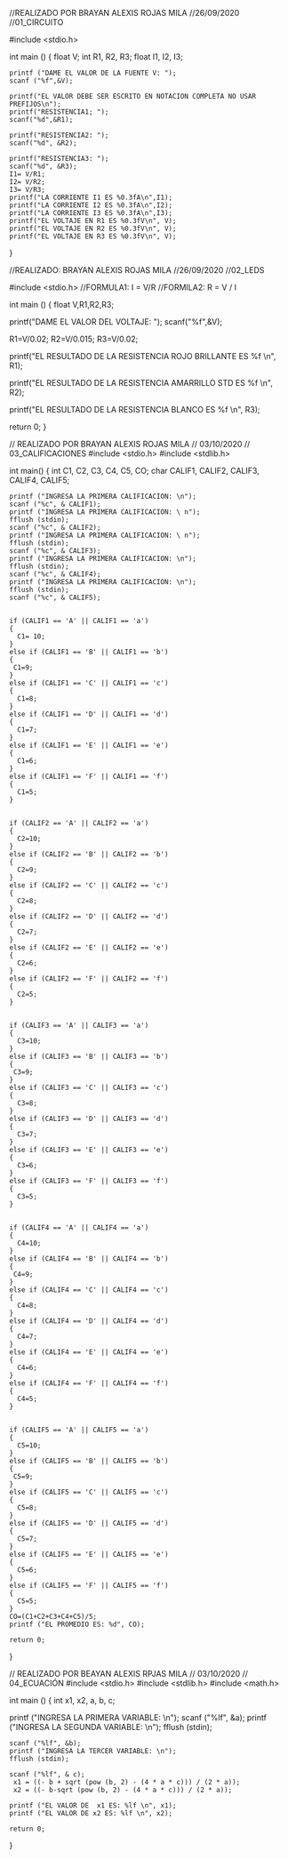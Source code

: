 //REALIZADO POR BRAYAN ALEXIS ROJAS MILA
//26/09/2020
//01_CIRCUITO

#include <stdio.h>

int main ()
{
    float V;
    int R1, R2, R3;
    float I1, I2, I3;

    printf ("DAME EL VALOR DE LA FUENTE V: ");
    scanf ("%f",&V);

    printf("EL VALOR DEBE SER ESCRITO EN NOTACION COMPLETA NO USAR PREFIJOS\n");
    printf("RESISTENCIA1; ");
    scanf("%d",&R1);

    printf("RESISTENCIA2: ");
    scanf("%d", &R2);

    printf("RESISTENCIA3: ");
    scanf("%d", &R3);
    I1= V/R1;
    I2= V/R2;
    I3= V/R3;
    printf("LA CORRIENTE I1 ES %0.3fA\n",I1);
    printf("LA CORRIENTE I2 ES %0.3fA\n",I2);
    printf("LA CORRIENTE I3 ES %0.3fA\n",I3);
    printf("EL VOLTAJE EN R1 ES %0.3fV\n", V);
    printf("EL VOLTAJE EN R2 ES %0.3fV\n", V);
    printf("EL VOLTAJE EN R3 ES %0.3fV\n", V);
}




//REALIZADO: BRAYAN ALEXIS ROJAS MILA 
//26/09/2020 
//02_LEDS 

#include <stdio.h>
//FORMULA1: I = V/R //FORMILA2: R = V / I

int main () { float V,R1,R2,R3;

printf("DAME EL VALOR DEL VOLTAJE: ");
scanf("%f",&V);

R1=V/0.02;
R2=V/0.015;
R3=V/0.02;

printf("EL RESULTADO DE LA RESISTENCIA ROJO BRILLANTE ES %f \n", R1);

printf("EL RESULTADO DE LA RESISTENCIA AMARRILLO STD ES %f \n", R2);

printf("EL RESULTADO DE LA RESISTENCIA BLANCO ES %f \n", R3);

return 0;
}




// REALIZADO POR BRAYAN ALEXIS ROJAS MILA
// 03/10/2020
// 03_CALIFICACIONES
#include <stdio.h>
#include <stdlib.h>

int main()
{
    int C1, C2, C3, C4, C5, CO;
    char CALIF1, CALIF2, CALIF3, CALIF4, CALIF5;

    printf ("INGRESA LA PRIMERA CALIFICACION: \n");
    scanf ("%c", & CALIF1);
    printf ("INGRESA LA PRIMERA CALIFICACION: \ n");
    fflush (stdin);
    scanf ("%c", & CALIF2);
    printf ("INGRESA LA PRIMERA CALIFICACION: \ n");
    fflush (stdin);
    scanf ("%c", & CALIF3);
    printf ("INGRESA LA PRIMERA CALIFICACION: \n");
    fflush (stdin);
    scanf ("%c", & CALIF4);
    printf ("INGRESA LA PRIMERA CALIFICACION: \n");
    fflush (stdin);
    scanf ("%c", & CALIF5);


    if (CALIF1 == 'A' || CALIF1 == 'a')
    {
      C1= 10;
    }
    else if (CALIF1 == 'B' || CALIF1 == 'b')
    {
     C1=9;
    }
    else if (CALIF1 == 'C' || CALIF1 == 'c')
    {
      C1=8;
    }
    else if (CALIF1 == 'D' || CALIF1 == 'd')
    {
      C1=7;
    }
    else if (CALIF1 == 'E' || CALIF1 == 'e')
    {
      C1=6;
    }
    else if (CALIF1 == 'F' || CALIF1 == 'f')
    {
      C1=5;
    }


    if (CALIF2 == 'A' || CALIF2 == 'a')
    {
      C2=10;
    }
    else if (CALIF2 == 'B' || CALIF2 == 'b')
    {
      C2=9;
    }
    else if (CALIF2 == 'C' || CALIF2 == 'c')
    {
      C2=8;
    }
    else if (CALIF2 == 'D' || CALIF2 == 'd')
    {
      C2=7;
    }
    else if (CALIF2 == 'E' || CALIF2 == 'e')
    {
      C2=6;
    }
    else if (CALIF2 == 'F' || CALIF2 == 'f')
    {
      C2=5;
    }


    if (CALIF3 == 'A' || CALIF3 == 'a')
    {
      C3=10;
    }
    else if (CALIF3 == 'B' || CALIF3 == 'b')
    {
     C3=9;
    }
    else if (CALIF3 == 'C' || CALIF3 == 'c')
    {
      C3=8;
    }
    else if (CALIF3 == 'D' || CALIF3 == 'd')
    {
      C3=7;
    }
    else if (CALIF3 == 'E' || CALIF3 == 'e')
    {
      C3=6;
    }
    else if (CALIF3 == 'F' || CALIF3 == 'f')
    {
      C3=5;
    }


    if (CALIF4 == 'A' || CALIF4 == 'a')
    {
      C4=10;
    }
    else if (CALIF4 == 'B' || CALIF4 == 'b')
    {
     C4=9;
    }
    else if (CALIF4 == 'C' || CALIF4 == 'c')
    {
      C4=8;
    }
    else if (CALIF4 == 'D' || CALIF4 == 'd')
    {
      C4=7;
    }
    else if (CALIF4 == 'E' || CALIF4 == 'e')
    {
      C4=6;
    }
    else if (CALIF4 == 'F' || CALIF4 == 'f')
    {
      C4=5;
    }


    if (CALIF5 == 'A' || CALIF5 == 'a')
    {
      C5=10;
    }
    else if (CALIF5 == 'B' || CALIF5 == 'b')
    {
     C5=9;
    }
    else if (CALIF5 == 'C' || CALIF5 == 'c')
    {
      C5=8;
    }
    else if (CALIF5 == 'D' || CALIF5 == 'd')
    {
      C5=7;
    }
    else if (CALIF5 == 'E' || CALIF5 == 'e')
    {
      C5=6;
    }
    else if (CALIF5 == 'F' || CALIF5 == 'f')
    {
      C5=5;
    }
    CO=(C1+C2+C3+C4+C5)/5;
    printf ("EL PROMEDIO ES: %d", CO);

    return 0;
 }




// REALIZADO POR BEAYAN ALEXIS RPJAS MILA
// 03/10/2020
// 04_ECUACIÓN
#include <stdio.h>
#include <stdlib.h>
#include <math.h>

int main ()
{
    int x1, x2, a, b, c;
    
   printf ("INGRESA LA PRIMERA VARIABLE: \n");
    scanf ("%lf", &a);
    printf ("INGRESA LA SEGUNDA VARIABLE: \n");
    fflush (stdin);

    scanf ("%lf", &b);
    printf ("INGRESA LA TERCER VARIABLE: \n");
    fflush (stdin);
    
    scanf ("%lf", & c);
     x1 = ((- b + sqrt (pow (b, 2) - (4 * a * c))) / (2 * a));
     x2 = ((- b-sqrt (pow (b, 2) - (4 * a * c))) / (2 * a));

    printf ("EL VALOR DE  x1 ES: %lf \n", x1);
    printf ("EL VALOR DE x2 ES: %lf \n", x2);
    
    return 0;
}
